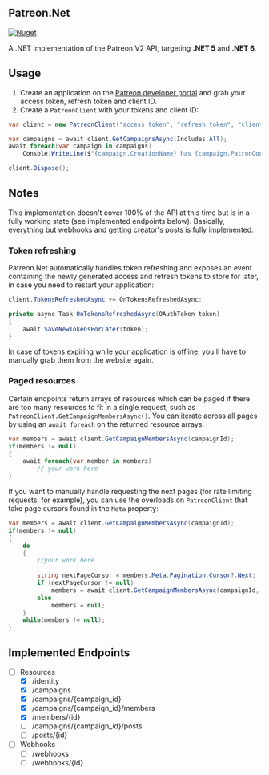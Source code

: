 ## Patreon.Net
[![Nuget](https://img.shields.io/nuget/v/Patreon.Net?color=%23ff424d)](https://www.nuget.org/packages/Patreon.Net)

A .NET implementation of the Patreon V2 API, targeting **.NET 5** and **.NET 6**.

## Usage
1. Create an application on the [Patreon developer portal](https://www.patreon.com/portal/registration/register-clients) and grab your access token, refresh token and client ID.
2. Create a `PatreonClient` with your tokens and client ID:
```csharp
var client = new PatreonClient("access token", "refresh token", "client id");

var campaigns = await client.GetCampaignsAsync(Includes.All);
await foreach(var campaign in campaigns)
    Console.WriteLine($"{campaign.CreationName} has {campaign.PatronCount} patrons");

client.Dispose();
```

## Notes
This implementation doesn't cover 100% of the API at this time but is in a fully working state (see implemented endpoints below).
Basically, everything but webhooks and getting creator's posts is fully implemented.

### Token refreshing
Patreon.Net automatically handles token refreshing and exposes an event containing the newly generated access and refresh tokens to store for later, in case you need to restart your application:
```csharp
client.TokensRefreshedAsync += OnTokensRefreshedAsync;

private async Task OnTokensRefreshedAsync(OAuthToken token)
{
    await SaveNewTokensForLater(token);
}
```
In case of tokens expiring while your application is offline, you'll have to manually grab them from the website again.

### Paged resources
Certain endpoints return arrays of resources which can be paged if there are too many resources to fit in a single request, such as `PatreonClient.GetCampaignMembersAsync()`. You can iterate across all pages by using an `await foreach` on the returned resource arrays:
```csharp
var members = await client.GetCampaignMembersAsync(campaignId);
if(members != null)
{
    await foreach(var member in members)
        // your work here
}
```
If you want to manually handle requesting the next pages (for rate limiting requests, for example), you can use the overloads on `PatreonClient` that take page cursors found in the `Meta` property:
```csharp
var members = await client.GetCampaignMembersAsync(campaignId);
if(members != null)
{
    do
    {
        //your work here
        
        string nextPageCursor = members.Meta.Pagination.Cursor?.Next;
        if (nextPageCursor != null)
            members = await client.GetCampaignMembersAsync(campaignId, nextPageCursor);
        else
            members = null;
    }
    while(members != null);
}
```

## Implemented Endpoints

- [ ] Resources
  - [x] /identity
  - [x] /campaigns
  - [x] /campaigns/{campaign_id}
  - [x] /campaigns/{campaign_id}/members
  - [x] /members/{id}
  - [ ] /campaigns/{campaign_id}/posts
  - [ ] /posts/{id}
- [ ] Webhooks
  - [ ] /webhooks 
  - [ ] /webhooks/{id}
